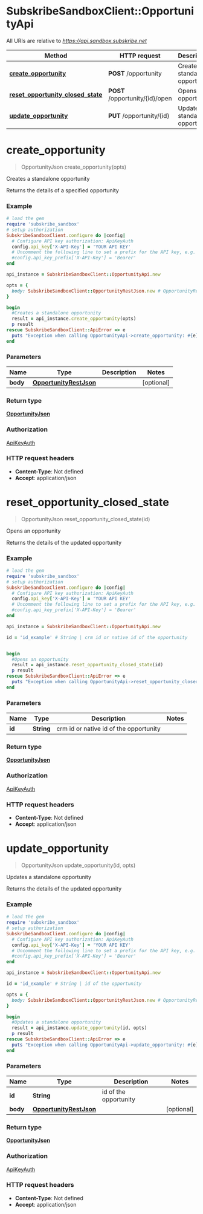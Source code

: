 # SubskribeSandboxClient::OpportunityApi

All URIs are relative to *https://api.sandbox.subskribe.net*

Method | HTTP request | Description
------------- | ------------- | -------------
[**create_opportunity**](OpportunityApi.md#create_opportunity) | **POST** /opportunity | Creates a standalone opportunity
[**reset_opportunity_closed_state**](OpportunityApi.md#reset_opportunity_closed_state) | **POST** /opportunity/{id}/open | Opens an opportunity
[**update_opportunity**](OpportunityApi.md#update_opportunity) | **PUT** /opportunity/{id} | Updates a standalone opportunity


# **create_opportunity**
> OpportunityJson create_opportunity(opts)

Creates a standalone opportunity

Returns the details of a specified opportunity

### Example
```ruby
# load the gem
require 'subskribe_sandbox'
# setup authorization
SubskribeSandboxClient.configure do |config|
  # Configure API key authorization: ApiKeyAuth
  config.api_key['X-API-Key'] = 'YOUR API KEY'
  # Uncomment the following line to set a prefix for the API key, e.g. 'Bearer' (defaults to nil)
  #config.api_key_prefix['X-API-Key'] = 'Bearer'
end

api_instance = SubskribeSandboxClient::OpportunityApi.new

opts = { 
  body: SubskribeSandboxClient::OpportunityRestJson.new # OpportunityRestJson | 
}

begin
  #Creates a standalone opportunity
  result = api_instance.create_opportunity(opts)
  p result
rescue SubskribeSandboxClient::ApiError => e
  puts "Exception when calling OpportunityApi->create_opportunity: #{e}"
end
```

### Parameters

Name | Type | Description  | Notes
------------- | ------------- | ------------- | -------------
 **body** | [**OpportunityRestJson**](OpportunityRestJson.md)|  | [optional] 

### Return type

[**OpportunityJson**](OpportunityJson.md)

### Authorization

[ApiKeyAuth](../README.md#ApiKeyAuth)

### HTTP request headers

 - **Content-Type**: Not defined
 - **Accept**: application/json



# **reset_opportunity_closed_state**
> OpportunityJson reset_opportunity_closed_state(id)

Opens an opportunity

Returns the details of the updated opportunity

### Example
```ruby
# load the gem
require 'subskribe_sandbox'
# setup authorization
SubskribeSandboxClient.configure do |config|
  # Configure API key authorization: ApiKeyAuth
  config.api_key['X-API-Key'] = 'YOUR API KEY'
  # Uncomment the following line to set a prefix for the API key, e.g. 'Bearer' (defaults to nil)
  #config.api_key_prefix['X-API-Key'] = 'Bearer'
end

api_instance = SubskribeSandboxClient::OpportunityApi.new

id = 'id_example' # String | crm id or native id of the opportunity


begin
  #Opens an opportunity
  result = api_instance.reset_opportunity_closed_state(id)
  p result
rescue SubskribeSandboxClient::ApiError => e
  puts "Exception when calling OpportunityApi->reset_opportunity_closed_state: #{e}"
end
```

### Parameters

Name | Type | Description  | Notes
------------- | ------------- | ------------- | -------------
 **id** | **String**| crm id or native id of the opportunity | 

### Return type

[**OpportunityJson**](OpportunityJson.md)

### Authorization

[ApiKeyAuth](../README.md#ApiKeyAuth)

### HTTP request headers

 - **Content-Type**: Not defined
 - **Accept**: application/json



# **update_opportunity**
> OpportunityJson update_opportunity(id, opts)

Updates a standalone opportunity

Returns the details of the updated opportunity

### Example
```ruby
# load the gem
require 'subskribe_sandbox'
# setup authorization
SubskribeSandboxClient.configure do |config|
  # Configure API key authorization: ApiKeyAuth
  config.api_key['X-API-Key'] = 'YOUR API KEY'
  # Uncomment the following line to set a prefix for the API key, e.g. 'Bearer' (defaults to nil)
  #config.api_key_prefix['X-API-Key'] = 'Bearer'
end

api_instance = SubskribeSandboxClient::OpportunityApi.new

id = 'id_example' # String | id of the opportunity

opts = { 
  body: SubskribeSandboxClient::OpportunityRestJson.new # OpportunityRestJson | 
}

begin
  #Updates a standalone opportunity
  result = api_instance.update_opportunity(id, opts)
  p result
rescue SubskribeSandboxClient::ApiError => e
  puts "Exception when calling OpportunityApi->update_opportunity: #{e}"
end
```

### Parameters

Name | Type | Description  | Notes
------------- | ------------- | ------------- | -------------
 **id** | **String**| id of the opportunity | 
 **body** | [**OpportunityRestJson**](OpportunityRestJson.md)|  | [optional] 

### Return type

[**OpportunityJson**](OpportunityJson.md)

### Authorization

[ApiKeyAuth](../README.md#ApiKeyAuth)

### HTTP request headers

 - **Content-Type**: Not defined
 - **Accept**: application/json



